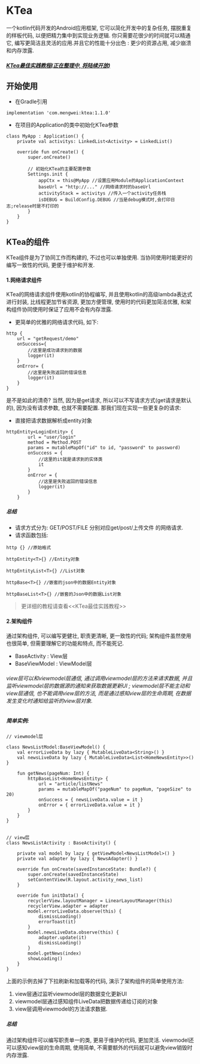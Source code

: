 # KTea
一个kotlin代码开发的Android应用框架, 它可以简化开发中的复杂任务, 摆脱重复的样板代码, 以便把精力集中到实现业务逻辑. 你只需要花很少的时间就可以精通它, 编写更简洁且灵活的应用.并且它的性能十分出色 : 更少的资源占用, 减少崩溃和内存泄露.
##### [KTea最佳实践教程(正在整理中, 将陆续开放)](https://github.com/mervynlove/KTea)

## 开始使用
- 在Gradle引用

```
implementation 'com.mengwei:ktea:1.1.0'
```
- 在项目的Application的类中初始化KTea参数

```
class MyApp : Application() {
    private val activitys: LinkedList<Activity> = LinkedList()

    override fun onCreate() {
        super.onCreate()

        // 初始化KTea的主要配置参数
        Settings.init {
            appCtx = this@MyApp //设置应用Module的ApplicationContext
            baseUrl = "http://..." //网络请求时的baseUrl
            activityStack = activitys //传入一个activity任务栈
            isDEBUG = BuildConfig.DEBUG //当是debug模式时,会打印日志;release时是不打印的
        }
    }
}
```
## KTea的组件
KTea组件是为了协同工作而构建的, 不过也可以单独使用. 当协同使用时能更好的编写一致性的代码, 更便于维护和开发.
#### 1.网络请求组件
KTea的网络请求组件使用kotlin的协程编写, 并且使用kotlin的高级lambda表达式进行封装, 比线程更加节省资源, 更加方便管理, 使用时的代码更加简洁优雅, 和架构组件协同使用时保证了应用不会有内存泄露.
- 更简单的优雅的网络请求代码, 如下:

```
http {
    url = "getRequest/demo"
    onSuccess={
        //这里是成功请求到的数据
        logger(it)
    }
    onError= {
        //这里是失败返回的错误信息
        logger(it)
    }
}
```
是不是如此的清奇? 当然, 因为是get请求, 所以可以不写请求方式(get请求是默认的), 因为没有请求参数, 也就不需要配置. 那我们现在实现一些更复杂的请求:
- 直接把请求数据解析成entity对象

```
httpEntity<LoginEntity> {
        url = "user/login"
        method = Method.POST
        params = mutableMapOf("id" to id, "password" to password)
        onSuccess = {
            //这里的it就是请求到的实体类
            it
        }
        onError = {
            //这里是失败返回的错误信息
            logger(it)
        }
    }
```
##### 总结
- 请求方式分为: GET/POST/FILE 分别对应get/post/上传文件 的网络请求.
- 请求函数包括:

```
http {} //原始格式

httpEntity<T>{} //Entity对象

httpEntityList<T>{} //List对象

httpBase<T>{} //嵌套的json中的数据Entity对象

httpBaseList<T>{} //嵌套的Json中的数据List对象
```
> 更详细的教程请查看<<KTea最佳实践教程>>
#### 2.架构组件
通过架构组件, 可以编写更健壮, 职责更清晰, 更一致性的代码; 架构组件虽然使用也很简单, 但需要理解它的功能和特点, 而不能死记.
- BaseActivity : View层
- BaseViewModel : ViewModel层
###### view层可以和viewmodel层通信, 通过调用viewmodel层的方法来请求数据, 并且监听viewmodel层的数据源的通知来获取数据更新UI ; viewmodel层不能主动和view层通信, 也不能调用view层的方法, 而是通过感知view层的生命周期, 在数据发生变化时通知给监听的view层对象.
##### 简单实例:

```
// viewmodel层

class NewsListModel:BaseViewModel() {
    val errorLiveData by lazy { MutableLiveData<String>() }
    val newsLiveData by lazy { MutableLiveData<List<HomeNewsEntity>>() }

    fun getNews(pageNum: Int) {
        httpBaseList<HomeNewsEntity> {
            url = "article/listNews"
            params = mutableMapOf("pageNum" to pageNum, "pageSize" to 20)
            onSuccess = { newsLiveData.value = it }
            onError = { errorLiveData.value = it }
        }
    }
}


// view层
class NewsListActivity : BaseActivity() {

    private val model by lazy { getViewModel<NewsListModel>() }
    private val adapter by lazy { NewsAdapter() }

    override fun onCreate(savedInstanceState: Bundle?) {
        super.onCreate(savedInstanceState)
        setContentView(R.layout.activity_news_list)
    }

    override fun initData() {
        recyclerView.layoutManager = LinearLayoutManager(this)
        recyclerView.adapter = adapter
        model.errorLiveData.observe(this) {
            dismissLoading()
            errorToast(it)
        }
        model.newsLiveData.observe(this) {
            adapter.update(it)
            dismissLoading()
        }
        model.getNews(index)
        showLoading()
    }
}
```
上面的示例去掉了下拉刷新和加载等的代码, 演示了架构组件的简单使用方法:
1. view层通过监听viewmodel层的数据变化更新UI
2. viewmodel层通过感知组件LiveData把数据传递给订阅的对象
3. view层调用viewmodel的方法请求数据.
##### 总结
通过架构组件可以编写职责单一的类, 更易于维护的代码, 更加灵活. viewmodel还可以感知view层的生命周期, 使用简单, 不需要额外的代码就可以避免view销毁时内存泄露.